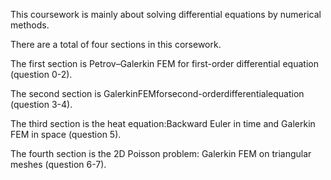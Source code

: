 This coursework is mainly about solving differential equations by numerical methods. 

There are a total of four sections in this corsework. 

The first section is Petrov–Galerkin FEM for first-order differential equation (question 0-2). 

The second section is GalerkinFEMforsecond-orderdifferentialequation (question 3-4). 

The third section is the heat equation:Backward Euler in time and Galerkin FEM in space (question 5). 

The fourth section is the 2D Poisson problem: Galerkin FEM on triangular meshes (question 6-7). 
